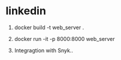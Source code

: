 # linkedin

1. docker build -t web_server .

2. docker run -it -p 8000:8000 web_server

3. Integragtion with Snyk..